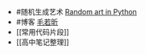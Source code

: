 - #随机生成艺术 [Random art in Python](http://math.andrej.com/2010/04/21/random-art-in-python/)
- #博客 [毛若昕](https://maorx.cn/)
- [[常用代码片段]]
- [[高中笔记整理]]